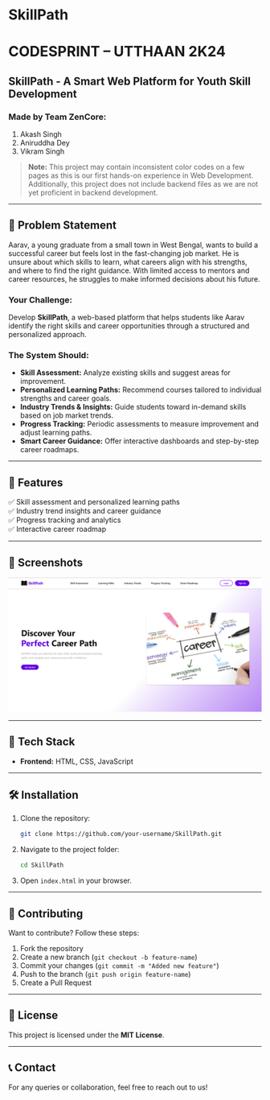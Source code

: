 # SkillPath

# CODESPRINT – UTTHAAN 2K24

## SkillPath - A Smart Web Platform for Youth Skill Development

### Made by Team ZenCore:

1. Akash Singh
2. Aniruddha Dey
3. Vikram Singh

> **Note:** This project may contain inconsistent color codes on a few pages as this is our first hands-on experience in Web Development. Additionally, this project does not include backend files as we are not yet proficient in backend development.

---

## 📌 Problem Statement

Aarav, a young graduate from a small town in West Bengal, wants to build a successful career but feels lost in the fast-changing job market. He is unsure about which skills to learn, what careers align with his strengths, and where to find the right guidance. With limited access to mentors and career resources, he struggles to make informed decisions about his future.

### **Your Challenge:**

Develop **SkillPath**, a web-based platform that helps students like Aarav identify the right skills and career opportunities through a structured and personalized approach.

### **The System Should:**

- **Skill Assessment:** Analyze existing skills and suggest areas for improvement.
- **Personalized Learning Paths:** Recommend courses tailored to individual strengths and career goals.
- **Industry Trends & Insights:** Guide students toward in-demand skills based on job market trends.
- **Progress Tracking:** Periodic assessments to measure improvement and adjust learning paths.
- **Smart Career Guidance:** Offer interactive dashboards and step-by-step career roadmaps.

---

## 🚀 Features

✅ Skill assessment and personalized learning paths  
✅ Industry trend insights and career guidance  
✅ Progress tracking and analytics  
✅ Interactive career roadmap

---

## 📸 Screenshots

![SkillPath Homepage](assets/Skill_Path_Landing_Page.png)

---

## 🔧 Tech Stack

- **Frontend:** HTML, CSS, JavaScript

---

## 🛠️ Installation

1. Clone the repository:
   ```sh
   git clone https://github.com/your-username/SkillPath.git
   ```
2. Navigate to the project folder:
   ```sh
   cd SkillPath
   ```
3. Open `index.html` in your browser.

---

## 🤝 Contributing

Want to contribute? Follow these steps:

1. Fork the repository
2. Create a new branch (`git checkout -b feature-name`)
3. Commit your changes (`git commit -m "Added new feature"`)
4. Push to the branch (`git push origin feature-name`)
5. Create a Pull Request

---

## 📄 License

This project is licensed under the **MIT License**.

---

## 📞 Contact

For any queries or collaboration, feel free to reach out to us!
